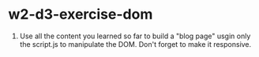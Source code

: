 # w2-d3-exercise-dom

1. Use all the content you learned so far to build a "blog page" usgin only the script.js to manipulate the DOM. Don't forget to make it responsive.
